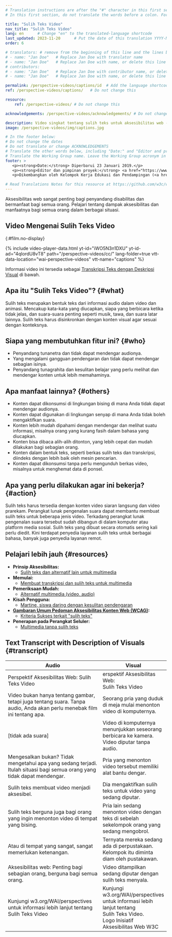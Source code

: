 ```yaml
---
# Translation instructions are after the "#" character in this first section. They are comments that do not show up in the web page. You do not need to translate the instructions after #.
# In this first section, do not translate the words before a colon. For example, do not translate "title:". Do translate the text after "title:".

title: "Sulih Teks Video"
nav_title: "Sulih Teks Video"
lang: en      # Change "en" to the translated-language shortcode
last_updated: 2023-11-20      # Put the date of this translation YYYY-MM-DD (with month in the middle)
order: 6

# translators: # remove from the beginning of this line and the lines below: "# " (the hash sign and the space)
# - name: "Jan Doe"   # Replace Jan Doe with translator name
# - name: "Jan Doe"   # Replace Jan Doe with name, or delete this line if not multiple translators
# contributors:
# - name: "Jan Doe"   # Replace Jan Doe with contributor name, or delete this line if none
# - name: "Jan Doe"   # Replace Jan Doe with name, or delete this line if not multiple contributors

permalink: /perspective-videos/captions/id  # Add the language shortcode to the end, with no slash at the end. For example /path/to/file/fr
ref: /perspective-videos/captions/   # Do not change this

resource:
    ref: /perspective-videos/ # Do not change this

acknowledgements: /perspective-videos/acknowledgements/ # Do not change this

description: Video singkat tentang sulih teks untuk aksesibilitas web - apa itu sulih teks, siapa yang membutuhkannya, bagaimana sulih teks membantu semua orang, dan apa yang perlu dilakukan agar teks tersebut bekerja dengan semestinya.
image: /perspective-videos/img/captions.jpg

# In the footer below:
# Do not change the dates
# Do not translate or change ACKNOWLEDGEMENTS
# Translate the other words below, including "Date:" and "Editor and project lead:"
# Translate the Working Group name. Leave the Working Group acronym in English.
footer: >
   <p><strong>Date:</strong> Diperbarui 23 Januari 2019.</p>
   <p><strong>Editor dan pimpinan proyek:</strong> <a href="https://www.w3.org/People/shadi">Shadi Abou-Zahra</a>. ACKNOWLEDGEMENTS daftar kontributor.</p>
   <p>Dikembangkan oleh Kelompok Kerja Edukasi dan Pendampingan (<a href="http://www.w3.org/WAI/EO/">EOWG</a>). Dikembangkan sebagai bagian dari <a href="https://www.w3.org/WAI/DEV/">proyek WAI-DEV</a>, didanai bersama oleh European Commission. Diperbarui sebagai bagian dari <a href="https://www.w3.org/WAI/DEV/">Proyek Perluasan Akses WAI</a>, didukung oleh Ford Foundation.</p>

# Read Translations Notes for this resource at https://github.com/w3c/wai-perspective-videos#readme
---
```


Aksesibilitas web sangat penting bagi penyandang disabilitas dan bermanfaat bagi semua orang. Pelajari tentang dampak aksesibilitas dan manfaatnya bagi semua orang dalam berbagai situasi.

## Video Mengenai Sulih Teks Video
{:#film.no-display}

{% include video-player-data.html
    yt-id="iWO5N3n1DXU"
    yt-id-ad="4qIordU8vT8"
    path="/perspective-videos/cc/"
    lang-folder=true
    vtt-data-location="wai-perspective-videos"
    vtt-name="captions"
%}

Informasi video ini tersedia sebagai [Transkripsi Teks dengan Deskripsi Visual](#transcript) di bawah.

Apa itu "Sulih Teks Video"? {#what}
-------------------------

Sulih teks merupakan bentuk teks dari informasi audio dalam video dan animasi. Mencakup kata-kata yang diucapkan, siapa yang berbicara ketika tidak jelas, dan suara-suara penting seperti musik, tawa, dan suara latar lainnya. Sulih teks harus disinkronkan dengan konten visual agar sesuai dengan konteksnya.

Siapa yang membutuhkan fitur ini? {#who}
----------------------------

-   Penyandang tunanetra dan tidak dapat mendengar audionya.
-   Yang mengalami gangguan pendengaran dan tidak dapat mendengar sebagian isinya.
-   Penyandang tunagrahita dan kesulitan belajar yang perlu melihat dan mendengar konten untuk lebih memahaminya.

Apa manfaat lainnya? {#others}
---------------------------------

-   Konten dapat dikonsumsi di lingkungan bising di mana Anda tidak dapat mendengar audionya.
-   Konten dapat digunakan di lingkungan senyap di mana Anda tidak boleh mengaktifkan suara.
-   Konten lebih mudah dipahami dengan mendengar dan melihat suatu informasi, misalnya orang yang kurang fasih dalam bahasa yang diucapkan.
-   Konten bisa dibaca alih-alih ditonton, yang lebih cepat dan mudah dilakukan bagi sebagian orang.
-   Konten dalam bentuk teks, seperti berkas sulih teks dan transkripsi, diindeks dengan lebih baik oleh mesin pencarian.
-   Konten dapat dikonsumsi tanpa perlu mengunduh berkas video, misalnya untuk menghemat data di ponsel.

Apa yang perlu dilakukan agar ini bekerja? {#action}
--------------------------------------

Sulih teks harus tersedia dengan konten video siaran langsung dan video prarekam. Perangkat lunak pengenalan suara dapat membantu membuat sulih teks untuk beberapa jenis video. Terkadang perangkat lunak pengenalan suara tersebut sudah dibangun di dalam komputer atau platform media sosial. Sulih teks yang dibuat secara otomatis sering kali perlu diedit. Kini terdapat penyedia layanan sulih teks untuk berbagai bahasa, banyak juga penyedia layanan remot.

Pelajari lebih jauh {#resources}
----------

-   **Prinsip Aksesibilitas:**
    -   [Sulih teks dan alternatif lain untuk multimedia](/fundamentals/accessibility-principles/#captions)
-   **Memulai:**
    -   [Membuat transkripsi dan sulih teks untuk multimedia](/tips/writing/#create-transcripts-and-captions-for-multimedia)
-   **Pemeriksaan Mudah:**
    -   [Alternatif multimedia (video, audio)](/test-evaluate/preliminary/#media)
-   **Kisah Pengguna:**
    -   [Martine, siswa daring dengan kesulitan pendengaran](/people-use-web/user-stories/#onlinestudent)
-   **[Gambaran Umum Pedoman Aksesibilitas Konten Web (WCAG)](/standards-guidelines/wcag/):**
    -   [Kriteria Sukses terkait "sulih teks"](https://www.w3.org/WAI/WCAG21/quickref/?tags=captions)
-   **Penerapan pada Perangkat Seluler:**
    -   [Multimedia tanpa sulih teks](https://www.w3.org/WAI/mobile/experiences.html#multimedia)

## Text Transcript with Description of Visuals {#transcript}

 <table>
  <thead>
    <tr>
      <th width="65%">Audio</th>
      <th>Visual</th>
    </tr>
  </thead>
  <tbody>
    <tr>
      <td>Perspektif Aksesibilitas Web: Sulih Teks Video</td>
      <td>erspektif Aksesibilitas Web:<br>
        Sulih Teks Video</td>
    </tr>
    <tr>
      <td>Video bukan hanya tentang gambar, tetapi juga tentang suara. Tanpa audio, Anda akan perlu menebak film ini tentang apa.</td>
      <td>Seorang pria yang duduk di meja mulai menonton video di komputernya.<br></td>
    </tr>
    <tr>
      <td>[tidak ada suara]</td>
      <td>Video di komputernya menunjukkan seseorang berbicara ke kamera. Video diputar tanpa audio.</td>
    </tr>
    <tr>
      <td>Mengesalkan bukan? Tidak mengetahui apa yang sedang terjadi. Itulah situasi bagi semua orang yang tidak dapat mendengar.</td>
      <td>Pria yang menonton video tersebut memiliki alat bantu dengar.</td>
    </tr>
    <tr>
      <td>Sulih teks membuat video menjadi aksesibel.</td>
      <td>Dia mengaktifkan sulih teks untuk video yang sedang diputar.</td>
    </tr>
    <tr>
      <td>Sulih teks berguna juga bagi orang yang ingin menonton video di tempat yang bising.</td>
      <td>Pria lain sedang menonton video dengan teks di sebelah sekelompok orang yang sedang mengobrol.</td>
    </tr>
    <tr>
      <td>Atau di tempat yang sangat, sangat memerlukan ketenangan.</td>
      <td>Ternyata mereka sedang ada di perpustakaan. Kelompok itu diminta diam oleh pustakawan.</td>
    </tr>
    <tr>
      <td>Aksesibilitas web: Penting bagi sebagian orang, berguna bagi semua orang.</td>
      <td>Video ditampilkan sedang diputar dengan sulih teks menyala.</td>
    </tr>
    <tr>
      <td>Kunjungi w3.org/WAI/perspectives untuk informasi lebih lanjut tentang Sulih Teks Video</td>
      <td>Kunjungi<br>
        w3.org/WAI/perspectives<br>
        untuk informasi lebih lanjut tentang<br>
        Sulih Teks Video. <br>
        Logo Inisiatif Aksesibilitas Web W3C</td>
    </tr>
  </tbody>
</table>

